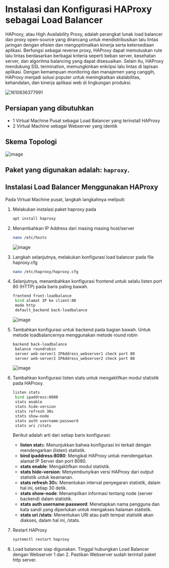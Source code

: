 <h1>Instalasi dan Konfigurasi HAProxy sebagai Load Balancer</h1>

HAProxy, atau High Availability Proxy, adalah perangkat lunak load balancer dan proxy open-source yang dirancang untuk mendistribusikan lalu lintas jaringan dengan efisien dan mengoptimalkan kinerja serta ketersediaan aplikasi. Berfungsi sebagai reverse proxy, HAProxy dapat memutuskan rute lalu lintas berdasarkan berbagai kriteria seperti beban server, kesehatan server, dan algoritma balancing yang dapat disesuaikan. Selain itu, HAProxy mendukung SSL termination, memungkinkan enkripsi lalu lintas di lapisan aplikasi. Dengan kemampuan monitoring dan manajemen yang canggih, HAProxy menjadi solusi populer untuk meningkatkan skalabilitas, kehandalan, dan kinerja aplikasi web di lingkungan produksi.

![1610636377991](https://github.com/rodipisroi/LinuxServer/assets/104636035/cdbc64e1-beda-448c-9f09-63e3aec8b3a0)

## Persiapan yang dibutuhkan

- 1 Virtual Machine Pusat sebagai Load Balancer yang terinstall HAProxy
- 2 Virtual Machine sebagai Webserver yang identik

## Skema Topologi

![image](https://github.com/rodipisroi/LinuxServer/assets/104636035/438b4236-8eaa-45c8-95b9-cbc829213992)


## Paket yang digunakan adalah: `haproxy`.

<h2>Instalasi Load Balancer Menggunakan HAProxy</h2>

Pada Virtual Machine pusat, langkah langkahnya meliputi:

1. Melakukan instalasi paket haproxy pada
   ```sh
   apt install haproxy
   ```
2. Menambahkan IP Address dari masing masing host/server
   ```sh
   nano /etc/hosts
   ```

   ![image](https://github.com/rodipisroi/LinuxServer/assets/104636035/3ee3b982-e12b-4f26-b731-4d8ffb8c162b)


3. Langkah selanjutnya, melakukan konfigurasi load balancer pada file haproxy.cfg
   ```sh
   nano /etc/haproxy/haproxy.cfg
   ```

4. Selanjutnya, menambahkan konfigurasi frontend untuk selalu listen port 80 (HTTP) pada baris paling bawah. 
   ```sh
   frontend front-loadbalance
    bind alamat IP ke client:80
    mode http
    default_backend back-loadbalance
   ```

   ![image](https://github.com/rodipisroi/LinuxServer/assets/104636035/1a6dc9ae-74b3-413a-89a7-8c49d1995a4d)

5. Tambahkan konfigurasi untuk backend pada bagian bawah. Untuk metode loadbalancernya menggunakan metode round robin
   ```sh
   backend back-loadbalance
    balance roundrobin
    server web-server1 IPAddress_webserver1 check port 80
    server web-server2 IPAddress_webserver2 check port 80
   ```

   ![image](https://github.com/rodipisroi/LinuxServer/assets/104636035/ed28265d-8160-42dd-92bb-cba94e10f233)


6. Tambahkan konfigurasi listen stats untuk mengaktifkan modul statistik pada HAProxy.
   ```sh
   listen stats
    bind ipaddress:8080
    stats enable
    stats hide-version
    stats refresh 30s
    stats show-node
    stats auth username:password
    stats uri /stats
   ```

   Berikut adalah arti dari setiap baris konfigurasi:
   - **listen stat**s: Menunjukkan bahwa konfigurasi ini terkait dengan mendengarkan (listen) statistik.
   - **bind ipaddress:8080**: Mengikat HAProxy untuk mendengarkan alamat IP Server dan port 8080.
   - **stats enable**: Mengaktifkan modul statistik.
   - **stats hide-version**: Menyembunyikan versi HAProxy dari output statistik untuk keamanan.
   - **stats refresh 30**s: Menentukan interval penyegaran statistik, dalam hal ini, setiap 30 detik.
   - **stats show-node**: Menampilkan informasi tentang node (server backend) dalam statistik.
   - **stats auth username:password**: Menetapkan nama pengguna dan kata sandi yang diperlukan untuk mengakses halaman statistik.
   - **stats uri /stats**: Menentukan URI atau path tempat statistik akan diakses, dalam hal ini, /stats.

7. Restart HAProxy
   ```sh
   systemctl restart haproxy
   ```

8. Load balancer siap digunakan. Tinggal hubungkan Load Balancer dengan Webserver 1 dan 2. Pastikan Webserver sudah terintall paket http server.
